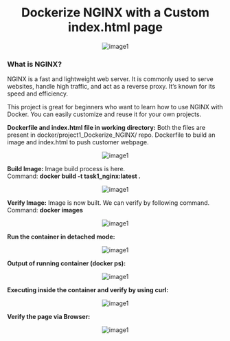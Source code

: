<h1 align="center">Dockerize NGINX with a Custom index.html page</h1>

<p align="center"><img src="https://github.com/user-attachments/assets/efd22002-794a-4fd7-89af-4bf5b8c2a356" alt="image1" /></p>

<h3>What is NGINX?</h3>
<p>NGINX is a fast and lightweight web server. It is commonly used to serve websites, handle high traffic, and act as a reverse proxy. It’s known for its speed and efficiency.</p>

<p>This project is great for beginners who want to learn how to use NGINX with Docker. You can easily customize and reuse it for your own projects.</p>
<p></p>
<b>Dockerfile and index.html file in working directory:</b>
Both the files are present in docker/project1_Dockerize_NGINX/ repo. Dockerfile to build an image and index.html to push customer webpage.
<p align="center"><img src="https://github.com/user-attachments/assets/4527e411-64b9-4bbb-a6d8-6cd251186777" alt="image1" /></p>
<b>Build Image:</b>
Image build process is here.</br>
Command: <b>docker build -t task1_nginx:latest .</b>
<p align="center"><img src="https://github.com/user-attachments/assets/f0816db6-dc08-485a-b4d0-df25df68c2d8" alt="image1" /></p>
<b>Verify Image:</b> Image is now built. We can verify by following command.</br>
Command: <b>docker images</b></br>
<p align="center"><img src="https://github.com/user-attachments/assets/0e7b8ed1-4c2c-4a27-ae14-2c753c2d2ec4" alt="image1" /></p>
<b>Run the container in detached mode:</b>
<p align="center"><img src="https://github.com/user-attachments/assets/8cf88b36-504d-40cc-9c53-71a3bcb78d2e" alt="image1" /></p>
<b>Output of running container (docker ps):</b>
<p align="center"><img src="https://github.com/user-attachments/assets/129db38c-667d-4449-967f-aa93d5918f0e" alt="image1" /></p>
<b>Executing inside the container and verify by using curl:</b>
<p align="center"><img src="https://github.com/user-attachments/assets/46895208-6f1c-42c2-aac8-a3b471d75a08" alt="image1" /></p>
<b>Verify the page via Browser:</b>
<p align="center"><img src="https://github.com/user-attachments/assets/9e2d8509-9b45-42be-8ac2-bc7acc2901a7" alt="image1" /></p>
